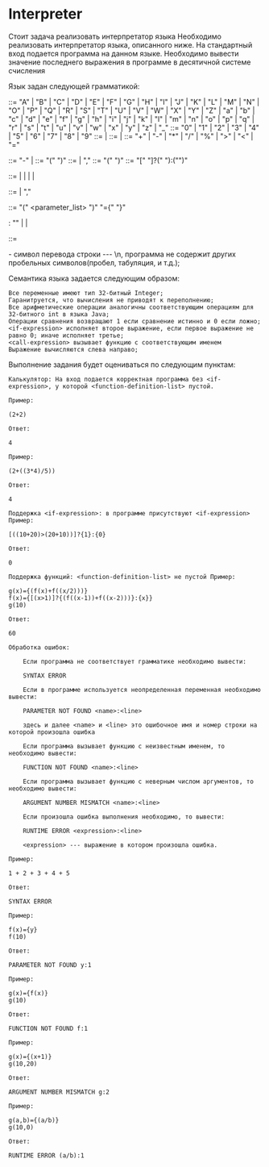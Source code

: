 # Interpreter
Стоит задача реализовать интерпретатор языка
Необходимо реализовать интерпретатор языка, описанного ниже. На стандартный вход подается программа на данном языке. Необходимо вывести значение последнего выражения в программе в десятичной системе счисления

Язык задан следующей грамматикой:

<character>  ::= "A" | "B" | "C" | "D" | "E" | "F" | "G" | "H" | "I" | "J" | "K" | "L" | "M" | "N" | "O" | "P" | "Q" | "R" | "S" | "T" | "U" | "V" | "W" | "X" | "Y" | "Z" | "a" | "b" | "c" | "d" | "e" | "f" | "g" | "h" | "i" | "j" | "k" | "l" | "m" | "n" | "o" | "p" | "q" | "r" | "s" | "t" | "u" | "v" | "w" | "x" | "y" | "z" | "_"
<digit>   ::= "0" | "1" | "2" | "3" | "4" | "5" | "6" | "7" | "8" | "9"
<number> ::= <digit> | <digit> <number>
<identifier> ::= <character> | <identifier> <character>
<operation> ::= "+" | "-" | "*" | "/" | "%" | ">" | "<" | "="

<constant-expression> ::= "-" <number> | <number>
<binary-expression> ::= "(" <expression> <operation> <expression>  ")"
<argument-list> ::= <expression> | <expression> "," <argument-list>
<call-expression> ::= <identifier> "(" <argument-list> ")"
<if-expression> ::= "[" <expression> "]?(" <expression> "):("<expression>")"


<expression> ::= <identifier>
                  | <constant-expression>
                  | <binary-expression>
                  | <if-expression>
                  | <call-expression>

<parameter-list> ::= <identifier> | <identifier> "," <parameter-list>

<function-definition> ::= <identifier>"(" <parameter_list> ")" "={" <expression> "}"

<function-definition-list> : ""
                             | <function-definition> <EOL>
                             | <function-definition> <EOL> <function-definition-list>

<program> ::= <function-definition-list> <expression>

<EOL> - символ перевода строки --- \n, программа не содержит других пробельных символов(пробел, табуляция, и т.д.);

Семантика языка задается следующим образом:

    Все переменные имеют тип 32-битный Integer;
    Гаранитруется, что вычисления не приводят к переполнению;
    Все арифметические операции аналогичны соответствующим операциям для 32-битного int в языка Java;
    Операции сравнения возвращают 1 если сравнение истинно и 0 если ложно;
    <if-expression> исполняет второе выражение, если первое выражение не равно 0; иначе исполняет третье;
    <call-expression> вызывает функцию с соответствующим именем
    Выражение вычисляются слева направо;

Выполнение задания будет оцениваться по следующим пунктам:

    Калькулятор: На вход подается корректная программа без <if-expression>, у которой <function-definition-list> пустой.

    Пример:

    (2+2)

    Ответ:

    4

    Пример:

    (2+((3*4)/5))

    Ответ:

    4

    Поддержка <if-expression>: в программе присутствуют <if-expression> Пример:

    [((10+20)>(20+10))]?{1}:{0}

    Ответ:

    0

    Поддержка функций: <function-definition-list> не пустой Пример:

    g(x)={(f(x)+f((x/2)))}
    f(x)={[(x>1)]?{(f((x-1))+f((x-2)))}:{x}}
    g(10)

    Ответ:

    60

    Обработка ошибок:

        Если программа не соответствует грамматике необходимо вывести:

        SYNTAX ERROR

        Если в программе используется неопределенная переменная необходимо вывести:

        PARAMETER NOT FOUND <name>:<line>

        здесь и далее <name> и <line> это ошибочное имя и номер строки на которой произошла ошибка

        Если программа вызывает функцию с неизвестным именем, то необходимо вывести:

        FUNCTION NOT FOUND <name>:<line>

        Если программа вызывает функцию с неверным числом аргументов, то необходимо вывести:

        ARGUMENT NUMBER MISMATCH <name>:<line>

        Если произошла ошибка выполнения необходимо, то вывести:

        RUNTIME ERROR <expression>:<line>

        <expression> --- выражение в котором произошла ошибка.

    Пример:

    1 + 2 + 3 + 4 + 5

    Ответ:

    SYNTAX ERROR

    Пример:

    f(x)={y}
    f(10)

    Ответ:

    PARAMETER NOT FOUND y:1

    Пример:

    g(x)={f(x)}
    g(10)

    Ответ:

    FUNCTION NOT FOUND f:1

    Пример:

    g(x)={(x+1)}
    g(10,20)

    Ответ:

    ARGUMENT NUMBER MISMATCH g:2

    Пример:

    g(a,b)={(a/b)}
    g(10,0)

    Ответ:

    RUNTIME ERROR (a/b):1
